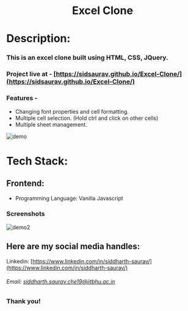 <h1 align="center">
  Excel Clone
</h1>

# Description:

### This is an excel clone built using HTML, CSS, JQuery.

### Project live at - [https://sidsaurav.github.io/Excel-Clone/](https://sidsaurav.github.io/Excel-Clone/)

### Features -

-   Changing font properties and cell formatting.
-   Multiple cell selection. (Hold ctrl and click on other cells)
-   Multiple sheet management.

![demo](https://user-images.githubusercontent.com/58874663/155889061-16e9f4a1-ee9e-4993-9bec-579268c557a2.png)

# Tech Stack:

## Frontend:

-   Programming Language: Vanilla Javascript

### Screenshots

![demo2](https://user-images.githubusercontent.com/58874663/155889193-5bf66089-cac7-47d6-8b44-6c480b3d7e18.png)

## Here are my social media handles:

Linkedin: [https://www.linkedin.com/in/siddharth-saurav/](https://www.linkedin.com/in/siddharth-saurav/)
<br />

###### Email: siddharth.saurav.che19@iitbhu.ac.in

### Thank you!
